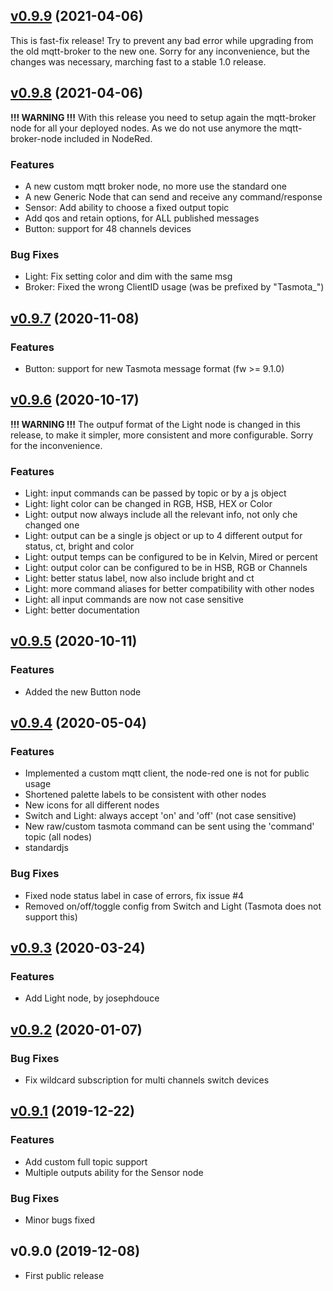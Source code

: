 [v0.9.9](https://github.com/davemds/node-red-contrib-tasmota/compare/v0.9.8...v0.9.9) (2021-04-06)
--------------------------------------------------------------------------------------------------
This is fast-fix release! Try to prevent any bad error while upgrading from the old
mqtt-broker to the new one.
Sorry for any inconvenience, but the changes was necessary, marching fast to a stable 1.0 release.


[v0.9.8](https://github.com/davemds/node-red-contrib-tasmota/compare/v0.9.7...v0.9.8) (2021-04-06)
--------------------------------------------------------------------------------------------------
**!!! WARNING !!!**
With this release you need to setup again the mqtt-broker node for all your 
deployed nodes. As we do not use anymore the mqtt-broker-node included in NodeRed.

### Features
- A new custom mqtt broker node, no more use the standard one
- A new Generic Node that can send and receive any command/response
- Sensor: Add ability to choose a fixed output topic
- Add qos and retain options, for ALL published messages
- Button: support for 48 channels devices

### Bug Fixes
- Light: Fix setting color and dim with the same msg
- Broker: Fixed the wrong ClientID usage (was be prefixed by "Tasmota_")


[v0.9.7](https://github.com/davemds/node-red-contrib-tasmota/compare/v0.9.6...v0.9.7) (2020-11-08)
--------------------------------------------------------------------------------------------------
### Features
 - Button: support for new Tasmota message format (fw >= 9.1.0)


[v0.9.6](https://github.com/davemds/node-red-contrib-tasmota/compare/v0.9.5...v0.9.6) (2020-10-17)
--------------------------------------------------------------------------------------------------
**!!! WARNING !!!** 
The outpuf format of the Light node is changed in this release, to make it
simpler, more consistent and more configurable.
Sorry for the inconvenience.

### Features
 - Light: input commands can be passed by topic or by a js object
 - Light: light color can be changed in RGB, HSB, HEX or Color
 - Light: output now always include all the relevant info, not only che changed one
 - Light: output can be a single js object or up to 4 different output for status, ct, bright and color
 - Light: output temps can be configured to be in Kelvin, Mired or percent
 - Light: output color can be configured to be in HSB, RGB or Channels
 - Light: better status label, now also include bright and ct
 - Light: more command aliases for better compatibility with other nodes
 - Light: all input commands are now not case sensitive
 - Light: better documentation
 

[v0.9.5](https://github.com/davemds/node-red-contrib-tasmota/compare/v0.9.4...v0.9.5) (2020-10-11)
--------------------------------------------------------------------------------------------------

### Features
 - Added the new Button node


[v0.9.4](https://github.com/davemds/node-red-contrib-tasmota/compare/v0.9.3...v0.9.4) (2020-05-04)
--------------------------------------------------------------------------------------------------

### Features
 - Implemented a custom mqtt client, the node-red one is not for public usage
 - Shortened palette labels to be consistent with other nodes
 - New icons for all different nodes
 - Switch and Light: always accept 'on' and 'off' (not case sensitive)
 - New raw/custom tasmota command can be sent using the 'command' topic (all nodes)
 - standardjs

### Bug Fixes
 - Fixed node status label in case of errors, fix issue #4
 - Removed on/off/toggle config from Switch and Light (Tasmota does not support this)


[v0.9.3](https://github.com/davemds/node-red-contrib-tasmota/compare/v0.9.2...v0.9.3) (2020-03-24)
--------------------------------------------------------------------------------------------------

### Features
 - Add Light node, by josephdouce


[v0.9.2](https://github.com/davemds/node-red-contrib-tasmota/compare/v0.9.1...v0.9.2) (2020-01-07)
--------------------------------------------------------------------------------------------------

### Bug Fixes
 - Fix wildcard subscription for multi channels switch devices


[v0.9.1](https://github.com/davemds/node-red-contrib-tasmota/compare/v0.9.0...v0.9.1) (2019-12-22)
--------------------------------------------------------------------------------------------------
 
### Features
 - Add custom full topic support
 - Multiple outputs ability for the Sensor node

### Bug Fixes
 - Minor bugs fixed


v0.9.0 (2019-12-08)
-------------------
 - First public release
